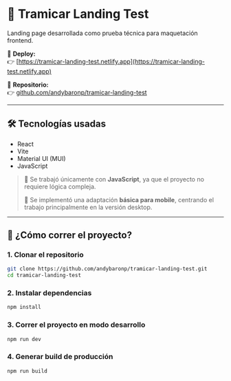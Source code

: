 # 🚗 Tramicar Landing Test

Landing page desarrollada como prueba técnica para maquetación frontend.

🔗 **Deploy:**  
👉 [https://tramicar-landing-test.netlify.app](https://tramicar-landing-test.netlify.app)

📁 **Repositorio:**  
👉 [github.com/andybaronp/tramicar-landing-test](https://github.com/andybaronp/tramicar-landing-test)

---

## 🛠️ Tecnologías usadas

- React
- Vite
- Material UI (MUI)
- JavaScript

> 🧩 Se trabajó únicamente con **JavaScript**, ya que el proyecto no requiere lógica compleja.
>
> 📱 Se implementó una adaptación **básica para mobile**, centrando el trabajo principalmente en la versión desktop.

---

## 🚀 ¿Cómo correr el proyecto?

### 1. Clonar el repositorio

```bash
git clone https://github.com/andybaronp/tramicar-landing-test.git
cd tramicar-landing-test
```

### 2. Instalar dependencias

```bash
npm install
```

### 3. Correr el proyecto en modo desarrollo

```bash
npm run dev
```

### 4. Generar build de producción

```bash
npm run build
```
